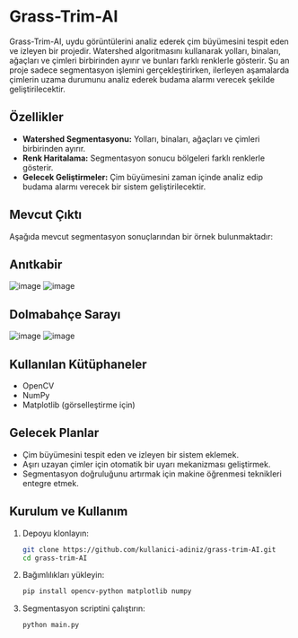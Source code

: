 # Grass-Trim-AI  

Grass-Trim-AI, uydu görüntülerini analiz ederek çim büyümesini tespit eden ve izleyen bir projedir. Watershed algoritmasını kullanarak yolları, binaları, ağaçları ve çimleri birbirinden ayırır ve bunları farklı renklerle gösterir. Şu an proje sadece segmentasyon işlemini gerçekleştirirken, ilerleyen aşamalarda çimlerin uzama durumunu analiz ederek budama alarmı verecek şekilde geliştirilecektir.  

## Özellikler  
- **Watershed Segmentasyonu:** Yolları, binaları, ağaçları ve çimleri birbirinden ayırır.  
- **Renk Haritalama:** Segmentasyon sonucu bölgeleri farklı renklerle gösterir.  
- **Gelecek Geliştirmeler:** Çim büyümesini zaman içinde analiz edip budama alarmı verecek bir sistem geliştirilecektir.  

## Mevcut Çıktı  
Aşağıda mevcut segmentasyon sonuçlarından bir örnek bulunmaktadır:  


## Anıtkabir
![image](https://github.com/user-attachments/assets/4dac0c36-8d34-46f7-b569-0136648a18ce)
![image](https://github.com/user-attachments/assets/9738ff22-ca0e-45b4-9bec-37fcc8a158c2)


## Dolmabahçe Sarayı

![image](https://github.com/user-attachments/assets/e1fcfd54-e876-4f1c-a308-3b1574ad2c3d)
![image](https://github.com/user-attachments/assets/324c3093-f753-4249-b1be-18748f3d7ab5)


## Kullanılan Kütüphaneler  
- OpenCV  
- NumPy  
- Matplotlib (görselleştirme için)  

## Gelecek Planlar  
- Çim büyümesini tespit eden ve izleyen bir sistem eklemek.  
- Aşırı uzayan çimler için otomatik bir uyarı mekanizması geliştirmek.  
- Segmentasyon doğruluğunu artırmak için makine öğrenmesi teknikleri entegre etmek.  

## Kurulum ve Kullanım  
1. Depoyu klonlayın:  
   ```bash
   git clone https://github.com/kullanici-adiniz/grass-trim-AI.git
   cd grass-trim-AI
2. Bağımlılıkları yükleyin:
   ```bash
   pip install opencv-python matplotlib numpy
   
3. Segmentasyon scriptini çalıştırın:
   ```bash
   python main.py
